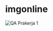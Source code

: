 # imgonline
![QA Prakerja 1](https://github.com/ArifHrn15/imgonline/assets/48666233/469bc74c-3fac-40e9-853d-c30bbc48f20e)
